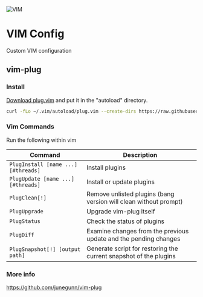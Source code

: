 
![VIM](https://dnp4pehkvoo6n.cloudfront.net/43c5af597bd5c1a64eb1829f011c208f/as/Ultimate%20Vimrc.svg)

# VIM Config
Custom VIM configuration

## vim-plug

### Install
[Download plug.vim](https://raw.githubusercontent.com/junegunn/vim-plug/master/plug.vim)
and put it in the "autoload" directory.

```sh
curl -fLo ~/.vim/autoload/plug.vim --create-dirs https://raw.githubusercontent.com/junegunn/vim-plug/master/plug.vim
```

### Vim Commands
Run the following within vim

| Command                             | Description                                                        |
| ----------------------------------- | ------------------------------------------------------------------ |
| `PlugInstall [name ...] [#threads]` | Install plugins                                                    |
| `PlugUpdate [name ...] [#threads]`  | Install or update plugins                                          |
| `PlugClean[!]`                      | Remove unlisted plugins (bang version will clean without prompt)   |
| `PlugUpgrade`                       | Upgrade vim-plug itself                                            |
| `PlugStatus`                        | Check the status of plugins                                        |
| `PlugDiff`                          | Examine changes from the previous update and the pending changes   |
| `PlugSnapshot[!] [output path]`     | Generate script for restoring the current snapshot of the plugins  |

### More info
https://github.com/junegunn/vim-plug
